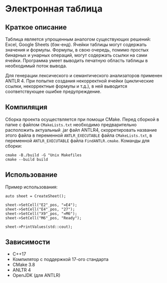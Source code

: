 # Электронная таблица
## Краткое описание
Таблица является упрощенным аналогом существующих решений: Excel, Google Sheets (бэк-енд). Ячейки таблицы могут содержать значения и формулы. Формулы, в свою очередь, помимо простых бинарных и унарных операций, могут содержать ссылки на сами ячейки. Программа умеет выводить печатную область таблицы в необходимый поток вывода. 

Для генерации лексического и семантического анализаторов применен ANTLR 4. При попытке создания некорректной ячейки (циклические ссылки, некорректные формулы и т.д.), в ней выводится соответствующее ошибке предупреждение.
## Компиляция
Сборка проекта осуществляется при помощи CMake. Перед сборкой в папке с файлом `CMakeLists.txt` необходимо предварительно расположить актуальный .jar файл ANTLR4, скорретировать название этого файла в переменной `ANTLR_EXECUTABLE` файла `CMakeLists.txt`, в переменной `ANTLR_EXECUTABLE` файла `FindANTLR.cmake`. Команды для сборки:
```
cmake -B./build -G "Unix Makefiles
cmake --build build
```
## Использование
Пример использования:
```
auto sheet = CreateSheet();

sheet->SetCell("E2"_pos, "=E4");
sheet->SetCell("E4"_pos, "27");
sheet->SetCell("X9"_pos, "=M6");
sheet->SetCell("M6"_pos, "Ready");

sheet->PrintValues(std::cout);
```
## Зависимости
* C++17
* Компилятор с поддержкой 17-ого стандарта
* CMake 3.8
* ANLTR 4
* OpenJDK (для ANTLR)
